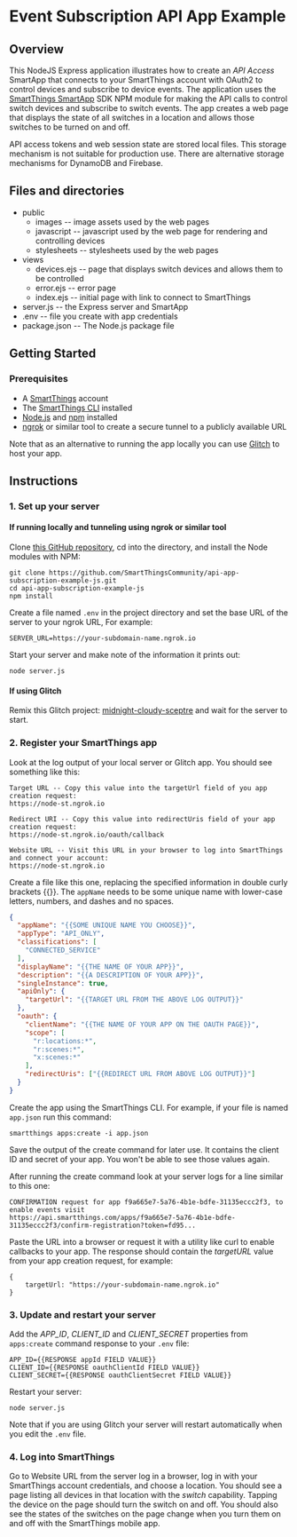# Event Subscription API App Example

## Overview

This NodeJS Express application illustrates how to create an _API Access_ SmartApp that connects to your SmartThings
account with OAuth2 to control devices and subscribe to device events. The application uses the 
[SmartThings SmartApp](https://www.npmjs.com/package/@smartthings/smartapp) SDK NPM module for making the
API calls to control switch devices and subscribe to switch events. The app creates a web page that displays
the state of all switches in a location and allows those switches to be turned on and off.

API access tokens and web session state are stored local files. This storage mechanism is not suitable for
production use. There are alternative storage mechanisms for DynamoDB and Firebase.

## Files and directories 

- public
  - images -- image assets used by the web pages
  - javascript -- javascript used by the web page for rendering and controlling devices
  - stylesheets -- stylesheets used by the web pages
- views
  - devices.ejs -- page that displays switch devices and allows them to be controlled
  - error.ejs -- error page
  - index.ejs -- initial page with link to connect to SmartThings
- server.js -- the Express server and SmartApp
- .env -- file you create with app credentials
- package.json -- The Node.js package file

## Getting Started

### Prerequisites
- A [SmartThings](https://smartthings.com) account
- The [SmartThings CLI](https://github.com/SmartThingsCommunity/smartthings-cli#readme) installed
- [Node.js](https://nodejs.org/en/) and [npm](https://www.npmjs.com/) installed
- [ngrok](https://ngrok.com/) or similar tool to create a secure tunnel to a publicly available URL

Note that as an alternative to running the app locally you can use [Glitch](glitch.com) to host your app.
## Instructions

### 1. Set up your server

#### If running locally and tunneling using ngrok or similar tool
Clone [this GitHub repository](https://github.com/SmartThingsCommunity/api-app-subscription-example-js), cd into the
directory, and install the Node modules with NPM:
```
git clone https://github.com/SmartThingsCommunity/api-app-subscription-example-js.git
cd api-app-subscription-example-js
npm install
```

Create a file named `.env` in the project directory and set the base URL of the server to your ngrok URL,
For example:
```
SERVER_URL=https://your-subdomain-name.ngrok.io
```

Start your server and make note of the information it prints out:
```
node server.js
```

#### If using Glitch

Remix this Glitch project: [midnight-cloudy-sceptre](https://glitch.com/edit/#!/midnight-cloudy-sceptre) and wait for
the server to start.

### 2. Register your SmartThings app

Look at the log output of your local server or Glitch app. You should see something like this:
```
Target URL -- Copy this value into the targetUrl field of you app creation request:
https://node-st.ngrok.io

Redirect URI -- Copy this value into redirectUris field of your app creation request:
https://node-st.ngrok.io/oauth/callback

Website URL -- Visit this URL in your browser to log into SmartThings and connect your account:
https://node-st.ngrok.io
```

Create a file like this one, replacing the specified information in double curly brackets {{}}. 
The `appName` needs to be some unique name with lower-case letters, numbers, and dashes and no spaces.
```json
{
  "appName": "{{SOME UNIQUE NAME YOU CHOOSE}}",
  "appType": "API_ONLY",
  "classifications": [
    "CONNECTED_SERVICE"
  ],
  "displayName": "{{THE NAME OF YOUR APP}}",
  "description": "{{A DESCRIPTION OF YOUR APP}}",
  "singleInstance": true,
  "apiOnly": {
    "targetUrl": "{{TARGET URL FROM THE ABOVE LOG OUTPUT}}"
  },
  "oauth": {
    "clientName": "{{THE NAME OF YOUR APP ON THE OAUTH PAGE}}",
    "scope": [
      "r:locations:*",
      "r:scenes:*",
      "x:scenes:*"
    ],
    "redirectUris": ["{{REDIRECT URL FROM ABOVE LOG OUTPUT}}"]
  }
}
```

Create the app using the SmartThings CLI. For example, if your file is named `app.json` run this command:
```
smartthings apps:create -i app.json
```

Save the output of the create command for later use. It contains the client ID and secret of your app. You
won't be able to see those values again.

After running the create command look at your server logs for a line similar to this one:
```
CONFIRMATION request for app f9a665e7-5a76-4b1e-bdfe-31135eccc2f3, to enable events visit 
https://api.smartthings.com/apps/f9a665e7-5a76-4b1e-bdfe-31135eccc2f3/confirm-registration?token=fd95...
```

Paste the URL into a browser or request it with a utility like curl to enable callbacks to your app. 
The response should contain the
_targetURL_ value from your app creation request, for example:
```
{
    targetUrl: "https://your-subdomain-name.ngrok.io"
}
```

### 3. Update and restart your server

Add the _APP_ID_, _CLIENT_ID_ and _CLIENT_SECRET_ properties from `apps:create` command 
response to your `.env` file:
```
APP_ID={{RESPONSE appId FIELD VALUE}}
CLIENT_ID={{RESPONSE oauthClientId FIELD VALUE}}
CLIENT_SECRET={{RESPONSE oauthClientSecret FIELD VALUE}}
```

Restart your server:
```
node server.js
```

Note that if you are using Glitch your server will restart automatically when you edit the `.env` file.

### 4. Log into SmartThings

Go to Website URL from the server log in a browser, log in with your SmartThings account credentials, and 
choose a location. You should see a page listing all devices in that location with the _switch_
capability. Tapping the device on the page should turn the switch on and off. You should also see
the states of the switches on the page change when you turn them on and off with the SmartThings
mobile app.
